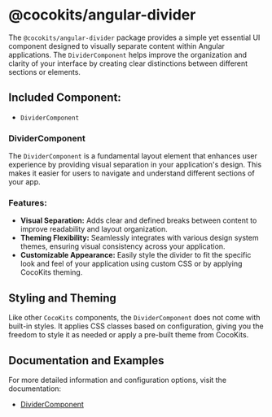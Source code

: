 # @cocokits/angular-divider
The `@cocokits/angular-divider` package provides a simple yet essential UI component designed to visually separate content within Angular applications. The `DividerComponent` helps improve the organization and clarity of your interface by creating clear distinctions between different sections or elements.

## Included Component:
- `DividerComponent`


### DividerComponent
The `DividerComponent` is a fundamental layout element that enhances user experience by providing visual separation in your application's design. This makes it easier for users to navigate and understand different sections of your app.

### Features:
- **Visual Separation:** Adds clear and defined breaks between content to improve readability and layout organization.
- **Theming Flexibility:** Seamlessly integrates with various design system themes, ensuring visual consistency across your application.
- **Customizable Appearance:** Easily style the divider to fit the specific look and feel of your application using custom CSS or by applying CocoKits theming.


## Styling and Theming
Like other `CocoKits` components, the `DividerComponent` does not come with built-in styles. It applies CSS classes based on configuration, giving you the freedom to style it as needed or apply a pre-built theme from CocoKits.

## Documentation and Examples
For more detailed information and configuration options, visit the documentation:
- [DividerComponent](https://angular-docs.cocokits.com/?path=/docs/ui-components-divider--docs)